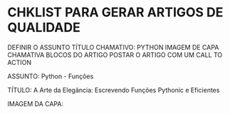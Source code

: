 # CHKLIST PARA GERAR ARTIGOS DE QUALIDADE

DEFINIR O ASSUNTO
TÍTULO CHAMATIVO: PYTHON
IMAGEM DE CAPA CHAMATIVA
BLOCOS DO ARTIGO
POSTAR O ARTIGO COM UM CALL TO ACTION


ASSUNTO:
    Python - Funções

TÍTULO:
    A Arte da Elegância: Escrevendo Funções Pythonic e Eficientes

IMAGEM DA CAPA:
